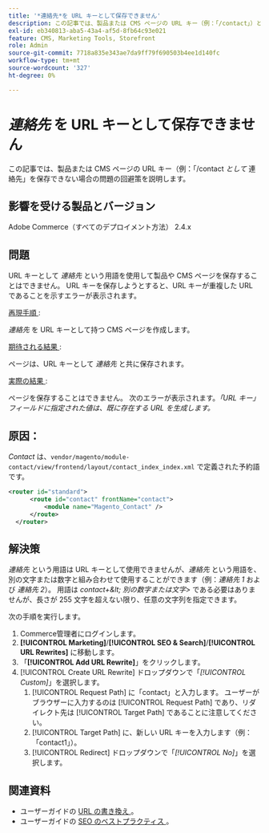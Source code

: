 ```yaml
---
title: '*連絡先*を URL キーとして保存できません'
description: この記事では、製品または CMS ページの URL キー（例：「/contact」）として*contact*を保存できない場合の問題の回避策を説明します。 URL キーを保存しようとすると、URL キーが重複した URL であることを示すエラーが表示されます。
exl-id: eb340813-aba5-43a4-af5d-8fb64c93e021
feature: CMS, Marketing Tools, Storefront
role: Admin
source-git-commit: 7718a835e343ae7da9ff79f690503b4ee1d140fc
workflow-type: tm+mt
source-wordcount: '327'
ht-degree: 0%

---
```


# *連絡先* を URL キーとして保存できません

この記事では、製品または CMS ページの URL キー（例：「/contact *として* 連絡先」を保存できない場合の問題の回避策を説明します。

## 影響を受ける製品とバージョン

Adobe Commerce（すべてのデプロイメント方法） 2.4.x

## 問題

URL キーとして *連絡先* という用語を使用して製品や CMS ページを保存することはできません。 URL キーを保存しようとすると、URL キーが重複した URL であることを示すエラーが表示されます。

<u> 再現手順 </u>:

*連絡先* を URL キーとして持つ CMS ページを作成します。

<u> 期待される結果 </u>:

ページは、URL キーとして *連絡先* と共に保存されます。

<u> 実際の結果 </u>:

ページを保存することはできません。 次のエラーが表示されます。*「URL キー」フィールドに指定された値は、既に存在する URL を生成します。*

## 原因：

*Contact* は、`vendor/magento/module-contact/view/frontend/layout/contact_index_index.xml` で定義された予約語です。

```xml
<router id="standard">
      <route id="contact" frontName="contact">
          <module name="Magento_Contact" />
      </route>
  </router>
```

## 解決策

*連絡先* という用語は URL キーとして使用できませんが、*連絡先* という用語を、別の文字または数字と組み合わせて使用することができます（例：*連絡先 1* および *連絡先 2*）。 用語は *contact+\&lt; 別の数字または文字\>* である必要はありませんが、長さが 255 文字を超えない限り、任意の文字列を指定できます。

次の手順を実行します。

1. Commerce管理者にログインします。
1. **[!UICONTROL Marketing]**/**[!UICONTROL SEO & Search]**/**[!UICONTROL URL Rewrites]** に移動します。
1. 「**[!UICONTROL Add URL Rewrite]**」をクリックします。
1. [!UICONTROL Create URL Rewrite] ドロップダウンで「*[!UICONTROL Custom]*」を選択します。
   1. [!UICONTROL Request Path] に「contact」と入力します。 ユーザーがブラウザーに入力するのは [!UICONTROL Request Path] であり、リダイレクト先は [!UICONTROL Target Path] であることに注意してください。
   1. [!UICONTROL Target Path] に、新しい URL キーを入力します（例：「contact1」）。
   1. [!UICONTROL Redirect] ドロップダウンで「*[!UICONTROL No]*」を選択します。

## 関連資料

* ユーザーガイドの [URL の書き換え ](https://docs.magento.com/user-guide/marketing/url-rewrite.html)。
* ユーザーガイドの [SEO のベストプラクティス ](https://docs.magento.com/user-guide/marketing/seo-best-practices.html)。
